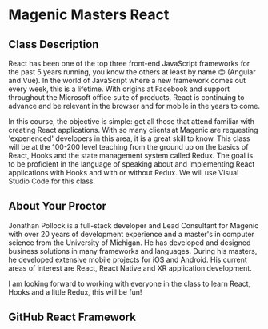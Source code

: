 # Magenic Masters React 
 
## Class Description 

React has been one of the top three front-end JavaScript frameworks for the past 5 years running, you know the others at least by name 😊 (Angular and Vue).  In the world of JavaScript where a new framework comes out every week, this is a lifetime.  With origins at Facebook and support throughout the Microsoft office suite of products, React is continuing to advance and be relevant in the browser and for mobile in the years to come. 

In this course, the objective is simple: get all those that attend familiar with creating React applications. With so many clients at Magenic are requesting 'experienced' developers in this area, it is a great skill to know. This class will be at the 100-200 level teaching from the ground up on the basics of React, Hooks and the state management system called Redux. The goal is to be proficient in the language of speaking about and implementing React applications with Hooks and with or without Redux. We will use Visual Studio Code for this class.  

## About Your Proctor

Jonathan Pollock is a full-stack developer and Lead Consultant for Magenic with over 20 years of development experience and a master's in computer science from the University of Michigan. He has developed and designed business solutions in many frameworks and languages. During his masters, he developed extensive mobile projects for iOS and Android. His current areas of interest are React, React Native and XR application development. 

I am looking forward to working with everyone in the class to learn React, Hooks and a little Redux, this will be fun! 

## GitHub React Framework
